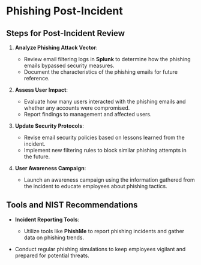 # Phishing Post-Incident

## Steps for Post-Incident Review
1. **Analyze Phishing Attack Vector**:
   - Review email filtering logs in **Splunk** to determine how the phishing emails bypassed security measures.
   - Document the characteristics of the phishing emails for future reference.

2. **Assess User Impact**:
   - Evaluate how many users interacted with the phishing emails and whether any accounts were compromised.
   - Report findings to management and affected users.

3. **Update Security Protocols**:
   - Revise email security policies based on lessons learned from the incident.
   - Implement new filtering rules to block similar phishing attempts in the future.

4. **User Awareness Campaign**:
   - Launch an awareness campaign using the information gathered from the incident to educate employees about phishing tactics.

## Tools and NIST Recommendations
- **Incident Reporting Tools**:
  - Utilize tools like **PhishMe** to report phishing incidents and gather data on phishing trends.

- Conduct regular phishing simulations to keep employees vigilant and prepared for potential threats.
